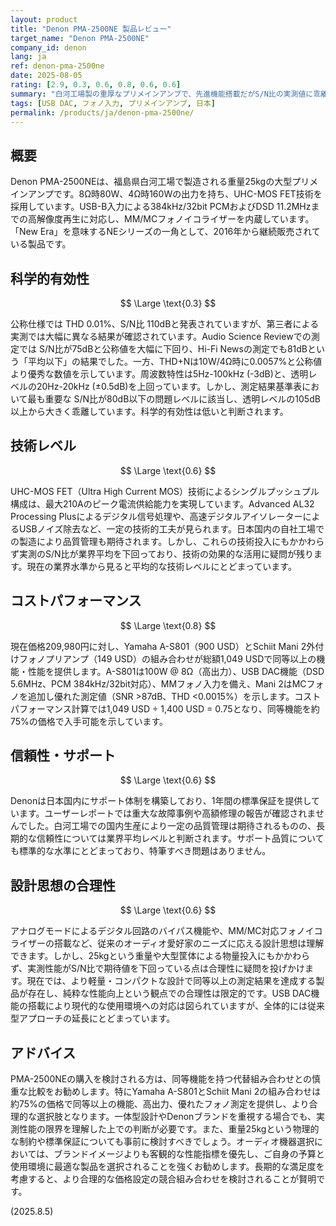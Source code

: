 ```yaml
---
layout: product
title: "Denon PMA-2500NE 製品レビュー"
target_name: "Denon PMA-2500NE"
company_id: denon
lang: ja
ref: denon-pma-2500ne
date: 2025-08-05
rating: [2.9, 0.3, 0.6, 0.8, 0.6, 0.6]
summary: "白河工場製の重厚なプリメインアンプで、先進機能搭載だがS/N比の実測値に乖離あり、外付けフォノ組み合わせ考慮時のコストパフォーマンスは中程度の製品"
tags: [USB DAC, フォノ入力, プリメインアンプ, 日本]
permalink: /products/ja/denon-pma-2500ne/
---
```

## 概要

Denon PMA-2500NEは、福島県白河工場で製造される重量25kgの大型プリメインアンプです。8Ω時80W、4Ω時160Wの出力を持ち、UHC-MOS FET技術を採用しています。USB-B入力による384kHz/32bit PCMおよびDSD 11.2MHzまでの高解像度再生に対応し、MM/MCフォノイコライザーを内蔵しています。「New Era」を意味するNEシリーズの一角として、2016年から継続販売されている製品です。

## 科学的有効性

$$ \Large \text{0.3} $$

公称仕様では THD 0.01%、S/N比 110dBと発表されていますが、第三者による実測では大幅に異なる結果が確認されています。Audio Science Reviewでの測定では S/N比が75dBと公称値を大幅に下回り、Hi-Fi Newsの測定でも81dBという「平均以下」の結果でした。一方、THD+Nは10W/4Ω時に0.0057%と公称値より優秀な数値を示しています。周波数特性は5Hz-100kHz (-3dB)と、透明レベルの20Hz-20kHz (±0.5dB)を上回っています。しかし、測定結果基準表において最も重要な S/N比が80dB以下の問題レベルに該当し、透明レベルの105dB以上から大きく乖離しています。科学的有効性は低いと判断されます。

## 技術レベル

$$ \Large \text{0.6} $$

UHC-MOS FET（Ultra High Current MOS）技術によるシングルプッシュプル構成は、最大210Aのピーク電流供給能力を実現しています。Advanced AL32 Processing Plusによるデジタル信号処理や、高速デジタルアイソレーターによるUSBノイズ除去など、一定の技術的工夫が見られます。日本国内の自社工場での製造により品質管理も期待されます。しかし、これらの技術投入にもかかわらず実測のS/N比が業界平均を下回っており、技術の効果的な活用に疑問が残ります。現在の業界水準から見ると平均的な技術レベルにとどまっています。

## コストパフォーマンス

$$ \Large \text{0.8} $$

現在価格209,980円に対し、Yamaha A-S801（900 USD）とSchiit Mani 2外付けフォノプリアンプ（149 USD）の組み合わせが総額1,049 USDで同等以上の機能・性能を提供します。A-S801は100W @ 8Ω（高出力）、USB DAC機能（DSD 5.6MHz、PCM 384kHz/32bit対応）、MMフォノ入力を備え、Mani 2はMCフォノを追加し優れた測定値（SNR >87dB、THD <0.0015%）を示します。コストパフォーマンス計算では1,049 USD ÷ 1,400 USD = 0.75となり、同等機能を約75%の価格で入手可能を示しています。

## 信頼性・サポート

$$ \Large \text{0.6} $$

Denonは日本国内にサポート体制を構築しており、1年間の標準保証を提供しています。ユーザーレポートでは重大な故障事例や高額修理の報告が確認されませんでした。白河工場での国内生産により一定の品質管理は期待されるものの、長期的な信頼性については業界平均レベルと判断されます。サポート品質についても標準的な水準にとどまっており、特筆すべき問題はありません。

## 設計思想の合理性

$$ \Large \text{0.6} $$

アナログモードによるデジタル回路のバイパス機能や、MM/MC対応フォノイコライザーの搭載など、従来のオーディオ愛好家のニーズに応える設計思想は理解できます。しかし、25kgという重量や大型筐体による物量投入にもかかわらず、実測性能がS/N比で期待値を下回っている点は合理性に疑問を投げかけます。現在では、より軽量・コンパクトな設計で同等以上の測定結果を達成する製品が存在し、純粋な性能向上という観点での合理性は限定的です。USB DAC機能の搭載により現代的な使用環境への対応は図られていますが、全体的には従来型アプローチの延長にとどまっています。

## アドバイス

PMA-2500NEの購入を検討される方は、同等機能を持つ代替組み合わせとの慎重な比較をお勧めします。特にYamaha A-S801とSchiit Mani 2の組み合わせは約75%の価格で同等以上の機能、高出力、優れたフォノ測定を提供し、より合理的な選択肢となります。一体型設計やDenonブランドを重視する場合でも、実測性能の限界を理解した上での判断が必要です。また、重量25kgという物理的な制約や標準保証についても事前に検討すべきでしょう。オーディオ機器選択においては、ブランドイメージよりも客観的な性能指標を優先し、ご自身の予算と使用環境に最適な製品を選択されることを強くお勧めします。長期的な満足度を考慮すると、より合理的な価格設定の競合組み合わせを検討されることが賢明です。

(2025.8.5)
